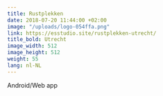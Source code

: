 ```yaml
---
title: Rustplekken
date: 2018-07-20 11:44:00 +02:00
image: "/uploads/logo-054ffa.png"
link: https://esstudio.site/rustplekken-utrecht/
title_bold: Utrecht
image_width: 512
image_height: 512
weight: 55
lang: nl-NL
---
```


Android/Web app